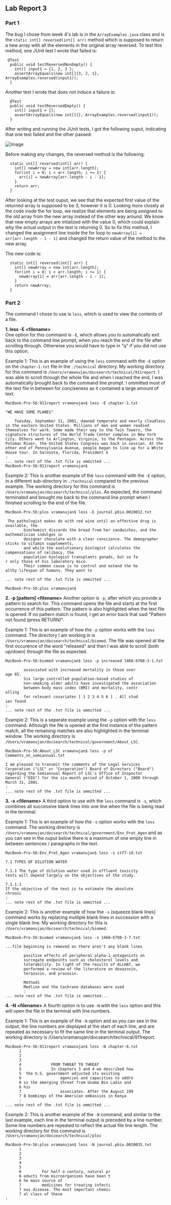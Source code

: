 ## Lab Report 3

### Part 1 
The bug I chose from week 4's lab is in the `ArrayExamples.java` class and is the `static int[] reversed(int[] arr)` method which is supposed to return a new array with all the elements in the original array reversed. To test this method, one JUnit test I wrote that failed is: 
```
 @Test
  public void testReversedNonEmpty() {
    int[] input1 = {1, 2, 3 };
    assertArrayEquals(new int[]{3, 2, 1}, ArrayExamples.reversed(input1));
  }
```
Another test I wrote that does not induce a failure is: 
```
  @Test
  public void testReversedEmpty() {
    int[] input1 = {};
    assertArrayEquals(new int[]{}, ArrayExamples.reversed(input1));
  }
```

After writing and running the JUnit tests, I got the following ouput, indicating that one test failed and the other passed:

![Image](junit_error.png)

Before making any changes, the reversed method is the following: 
```
  static int[] reversed(int[] arr) {
    int[] newArray = new int[arr.length];
    for(int i = 0; i < arr.length; i += 1) {
      arr[i] = newArray[arr.length - i - 1];
    }
    return arr;
  }
```
After looking at the test ouput, we see that the expected first value of the returned array is supposed to be 3, however it is 0. Looking more closely at the code insde the for loop, we realize that elements are being assigned to the old array from the new array instead of the other way around. We know that new empty arrays are intialized with the value 0, which could explain why the actual output in the test is returning 0. So to fix this method, I changed the assignment line inside the for loop to `newArray[i] = arr[arr.length - i - 1]` and changed the return value of the method to the new array. 

The new code is: 
```
  static int[] reversed(int[] arr) {
    int[] newArray = new int[arr.length];
    for(int i = 0; i < arr.length; i += 1) {
      newArray[i] = arr[arr.length - i - 1];
    }
    return newArray;
  }
```

### Part 2
The command I chose to use is `less`, which is used to view the contents of a file. 


**1. less -E \<filename\>**\
One option for this command is `-E`, which allows you to automatically exit back to the command line prompt, when you reach the end of the file after scrolling through. Otherwise you would have to type in "q" if you did not use this option. 

Example 1: This is an example of using the `less` command with the `-E` option on the `chapter-1.txt` file in the `./technical` directory. My working directory for this command is `/Users/vramanujan/docsearch/technical/911report`.  I was able to scroll through the whole file and when I reached the end, I was automatically brought back to the command line prompt. I ommitted most of the text file in between for conciseness as it contained a large amount of text. 

```
MacBook-Pro-56:911report vramanujan$ less -E chapter-1.txt
                
"WE HAVE SOME PLANES"

    Tuesday, September 11, 2001, dawned temperate and nearly cloudless in the eastern United States. Millions of men and women readied themselves for work. Some made their way to the Twin Towers, the signature structures of the World Trade Center complex in New York City. Others went to Arlington, Virginia, to the Pentagon. Across the Potomac River, the United States Congress was back in session. At the other end of Pennsylvania Avenue, people began to line up for a White House tour. In Sarasota, Florida, President G
:
... note rest of the .txt file is ommitted ...
MacBook-Pro-56:911report vramanujan$
```

Example 2: This is another example of the `less` command with the `-E` option, in a different sub-directory in `./technical` compared to the previous example. The working directory for this command is `/Users/vramanujan/docsearch/technical/plos`. As expected, the command terminated and brought me back to the command line prompt when I finished scrolling to the end of the file.  
```
MacBook-Pro-56:plos vramanujan$ less -E journal.pbio.0020012.txt

 The pathologist makes do with red wine until an effective drug is available, the
        biochemist discards the bread from her sandwiches, and the mathematician indulges in
        designer chocolate with a clear conscience. The demographer sticks to vitamin supplements,
        and while the evolutionary biologist calculates the compensations of celibacy, the
        population biologist transplants gonads, but so fa
r only those of his laboratory mice.
        Their common cause is to control and extend the he
althy lifespan of humans. They want to

... note rest of the .txt file is ommitted ...

MacBook-Pro-56:plos vramanujan$
```

**2. -p [pattern] \<filename\>**
Another option is `-p`, after which you provide a pattern to search for. This command opens the file and starts at the first occurrence of this pattern. The pattern is also highlighted when the text file is opened. If no pattern match is found, I get an error back that said "Pattern not found (press RETURN)".   

Example 1: This is an example of how the `-p` option works with the `less` command. The directory I am working in is `/Users/vramanujan/docsearch/technical/biomed`. The file was opened at the first occurence of the word "released" and then I was able to scroll (both up/down) through the file as expected. 

```
MacBook-Pro-56:biomed vramanujan$ less -p increased 1468-6708-3-1.txt

        associated with increased mortality in those over 
age 65.
        Six large controlled population-based studies of
        non-smoking older adults have investigated the association
        between body mass index (BMI) and mortality, contr
olling
        for relevant covariates [ 1 2 3 4 5 6 ] . All stud
ies found
:
... note rest of the .txt file is ommitted ...
```

Example 2: This is a seperate example using the `-p` option with the `less` command. Although the file is opened at the first instance of the pattern match, all the remaining matches are also highlighted in the terminal window. The working directory is `/Users/vramanujan/docsearch/technical/government/About_LSC`.

```
MacBook-Pro-56:About_LSC vramanujan$ less -p of Comments_on_semiannual.txt

I am pleased to transmit the comments of the Legal Services
Corporation ("LSC" or "Corporation") Board of Directors ("Board")
regarding the Semiannual Report of LSC's Office of Inspector
General ("OIG") for the six-month period of October 1, 2000 through
March 31, 2001.
:
... note rest of the .txt file is ommitted ...
```

**3. -s \<filename\>**
A third option to use with the `less` command is `-s`, which combines all successive blank lines into one line when the file is being read in the terminal. 

Example 1: This is an example of how the `-s` option works with the `less` command. The working directory is `/Users/vramanujan/docsearch/technical/government/Env_Prot_Agen` and as you can see in the ouput below there is a maximum of one empty line in between sentences / paragraphs in the text. 

```
MacBook-Pro-56:Env_Prot_Agen vramanujan$ less -s ctf7-10.txt

7.1 TYPES OF DILUTION WATER

7.1.1 The type of dilution water used in effluent toxicity
tests will depend largely on the objectives of the study.

7.1.1.1
If the objective of the test is to estimate the absolute
chronic
:
... note rest of the .txt file is ommitted ...

```

Example 2: This is another example of how the `-s` (squeeze blank lines) command works by replacing mutliple blank lines in succession with a single blank line. My working directory for this is `/Users/vramanujan/docsearch/technical/biomed`.  

```
MacBook-Pro-56:biomed vramanujan$ less -s 1468-6708-3-7.txt

...file beginning is removed as there aren't any blank lines

        positive effects of peripheral alpha-1 antagonists on
        surrogate endpoints such as cholesterol levels and
        tolerability. In light of the results of ALLHAT, we
        performed a review of the literature on doxazosin,
        terazosin, and prazosin.
      
        Methods
        Medline and the Cochrane databases were used
        :
... note rest of the .txt file is ommitted...

```

**4. -N \<filename\>**
A fourth option is to use `-N` with the `less` option and this will open the file in the terminal with line numbers. 

Example 1: This is an example of the `-N` option and as you can see in the output, the line numbers are displayed at the start of each line, and are repeated as necessary to fit the same line in the terminal output. The working directory is /Users/vramanujan/docsearch/technical/911report. 

```
MacBook-Pro-56:911report vramanujan$ less -N chapter-6.txt
      1 
      2     
      3         
      4             FROM THREAT TO THREAT
      5             In chapters 3 and 4 we described how
      5  the U.S. government adjusted its existing
      6                 agencies and capacities to addre
      6 ss the emerging threat from Usama Bin Ladin and
      6 his
      7                 associates. After the August 199
      7 8 bombings of the American embassies in Kenya
      :
... note rest of the .txt file is ommitted ...
```

Example 2: This is another example of the `-N` command, and similar to the last example, each line in the terminal output is preceded by a line number. Some line numbers are repeated to reflect the actual file line length. The working directory for this command is `/Users/vramanujan/docsearch/technical/plos`

```
MacBook-Pro-56:plos vramanujan$ less -N journal.pbio.0020035.txt
      1 
      2   
      3     
      4       
      5         
      6         For half a century, natural pr
      6 oducts from microorganisms have been t
      6 he main source of
      7         medicines for treating infecti
      7 ous disease. The most important chemic
      7 al class of these
:
```

